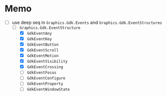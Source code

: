 Memo
====

* [ ] use deep seq in `Graphics.Gdk.Events` and `Graphics.Gdk.EventStructures`
	+ [ ] `Graphics.Gdk.EventStructure`
		- [x] `GdkEventAny`
		- [x] `GdkEventKey`
		- [x] `GdkEventButton`
		- [x] `GdkEventScroll`
		- [x] `GdkEventMotion`
		- [x] `GdkEventVisibility`
		- [x] `GdkEventCrossing`
		- [ ] `GdkEventFocus`
		- [ ] `GdkEventConfigure`
		- [ ] `GdkEventProperty`
		- [ ] `GdkEventWindowState`
